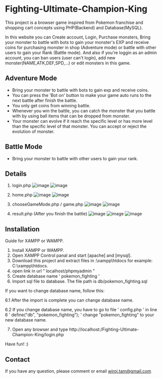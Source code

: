 # Fighting-Ultimate-Champion-King
This project is a browser game inspired from Pokemon franchise and shopping cart concepts using PHP(Backend) and Database(MySQL). 

In this website you can Create account, Login, Purchase monsters, Bring your monster to battle with bots to gain your monster's EXP and receive coins for purchasing monster in shop (Adventure mode) or battle with other users to gain your Rank (Battle mode). And also if you're loggin as an admin account, you can ban users (user can't login), add new monster(NAME,ATK,DEF,SPD,...) or edit monsters in this game.

## Adventure Mode
- Bring your monster to battle with bots to gain exp and receive coins.
- You can press the 'Bot on' button to make your game auto runs to the next battle after finish the battle.
- You only get coins from winning battle.
- Whenever you win the battle, you can catch the monster that you battle with by using ball items that can be dropped from monster.
- Your monster can evolve if it reach the specific level or has more level than the specific level of that monster. You can accept or reject the evolution of monster.

## Battle Mode
- Bring your monster to battle with other users to gain your rank.

## Details
1. login.php
![image](https://github.com/wiroj-tam/Fighting-Ultimate-Champion-King/assets/134731702/02d410f8-5284-4849-b29d-671f75d34819)
![image](https://github.com/wiroj-tam/Fighting-Ultimate-Champion-King/assets/134731702/57c51ed3-bc82-4886-8378-06524bc2d376)

2. home.php
![image](https://github.com/wiroj-tam/Fighting-Ultimate-Champion-King/assets/134731702/9d408b2a-a2fe-4fd9-bd37-99ba1b822332)
![image](https://github.com/wiroj-tam/Fighting-Ultimate-Champion-King/assets/134731702/7162358b-31e1-4839-8545-1fd4332a3821)

3. chooseGameMode.php / game.php
![image](https://github.com/wiroj-tam/Fighting-Ultimate-Champion-King/assets/134731702/f7c065f1-f09b-4aaf-a681-95e784c4ab88)
![image](https://github.com/wiroj-tam/Fighting-Ultimate-Champion-King/assets/134731702/10016f1f-6c6b-4c92-8d3e-84e291a1f7a7)

4. result.php (After you finish the battle)
![image](https://github.com/wiroj-tam/Fighting-Ultimate-Champion-King/assets/134731702/713bf12f-d7a5-4606-a429-29b98f8db16c)
![image](https://github.com/wiroj-tam/Fighting-Ultimate-Champion-King/assets/134731702/2fb609c8-7727-489f-abb0-79ffa5674021)
![image](https://github.com/wiroj-tam/Fighting-Ultimate-Champion-King/assets/134731702/b22af14e-2f6f-45b1-b836-0be7ccca1f79)

## Installation
Guide for XAMPP or WAMPP.
1. Install XAMPP or WAMPP.
2. Open XAMPP Control panal and start [apache] and [mysql].
3. Download this project and extract files in <your drive>:\xampp\htdocs for example: C:\xampp\htdocs.
4. open link in url " localhost/phpmyadmin "
5. Create database name ' pokemon_fighting '
6. Import sql file to database. The file path is db/pokemon_fighting.sql

If you want to change database name, follow this:

6.1 After the import is complete you can change database name.

6.2 If you change database name, you have to go to file ' config.php ' in line 6  ' define("db", "pokemon_fighting"); ' change "pokemon_fighting" to your new database name.

7. Open any browser and type http://localhost:/Fighting-Ultimate-Champion-King/login.php 
  
Have fun! :) 

## Contact
If you have any question, please comment or email wiroj.tam@gmail.com
 
